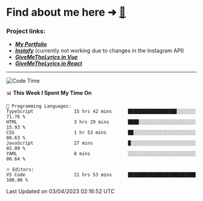 # Find about me here ➜ [🧑](https://pauabella.dev)

### Project links:
- ***[My Portfolio](https://pauabella.dev)***
- ***[Instafy](https://instafy.me)*** (currently not working due to changes in the Instagram API)
- ***[GiveMeTheLyrics in Vue](https://lyrics.pauabella.dev)***
- ***[GiveMeTheLyrics in React](https://pauabella.dev/GiveMeTheLyrics)***

---
<!--START_SECTION:waka-->
![Code Time](http://img.shields.io/badge/Code%20Time-2%2C054%20hrs%2046%20mins-blue)

📊 **This Week I Spent My Time On** 

```text
💬 Programming Languages: 
TypeScript               15 hrs 42 mins      ██████████████████░░░░░░░   71.76 % 
HTML                     3 hrs 29 mins       ████░░░░░░░░░░░░░░░░░░░░░   15.93 % 
CSS                      1 hr 53 mins        ██░░░░░░░░░░░░░░░░░░░░░░░   08.63 % 
JavaScript               27 mins             █░░░░░░░░░░░░░░░░░░░░░░░░   02.09 % 
YAML                     8 mins              ░░░░░░░░░░░░░░░░░░░░░░░░░   00.64 % 

🔥 Editors: 
VS Code                  21 hrs 53 mins      █████████████████████████   100.00 % 
```


 Last Updated on 03/04/2023 02:16:52 UTC
<!--END_SECTION:waka-->
